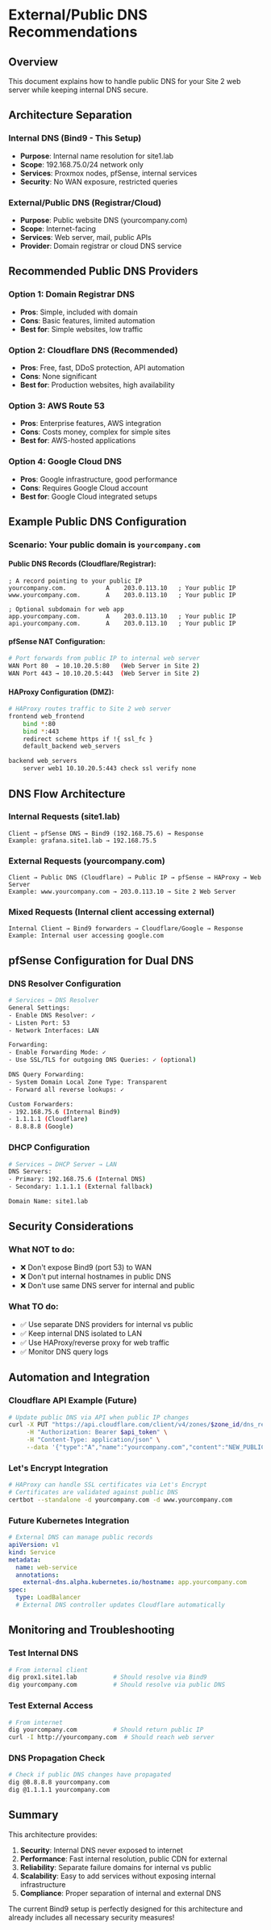 # External/Public DNS Recommendations

## Overview
This document explains how to handle public DNS for your Site 2 web server while keeping internal DNS secure.

## Architecture Separation

### Internal DNS (Bind9 - This Setup)
- **Purpose**: Internal name resolution for site1.lab
- **Scope**: 192.168.75.0/24 network only
- **Services**: Proxmox nodes, pfSense, internal services
- **Security**: No WAN exposure, restricted queries

### External/Public DNS (Registrar/Cloud)
- **Purpose**: Public website DNS (yourcompany.com)
- **Scope**: Internet-facing
- **Services**: Web server, mail, public APIs
- **Provider**: Domain registrar or cloud DNS service

## Recommended Public DNS Providers

### Option 1: Domain Registrar DNS
- **Pros**: Simple, included with domain
- **Cons**: Basic features, limited automation
- **Best for**: Simple websites, low traffic

### Option 2: Cloudflare DNS (Recommended)
- **Pros**: Free, fast, DDoS protection, API automation
- **Cons**: None significant
- **Best for**: Production websites, high availability

### Option 3: AWS Route 53
- **Pros**: Enterprise features, AWS integration
- **Cons**: Costs money, complex for simple sites
- **Best for**: AWS-hosted applications

### Option 4: Google Cloud DNS
- **Pros**: Google infrastructure, good performance
- **Cons**: Requires Google Cloud account
- **Best for**: Google Cloud integrated setups

## Example Public DNS Configuration

### Scenario: Your public domain is `yourcompany.com`

#### Public DNS Records (Cloudflare/Registrar):
```dns
; A record pointing to your public IP
yourcompany.com.           A    203.0.113.10   ; Your public IP
www.yourcompany.com.       A    203.0.113.10   ; Your public IP

; Optional subdomain for web app
app.yourcompany.com.       A    203.0.113.10   ; Your public IP
api.yourcompany.com.       A    203.0.113.10   ; Your public IP
```

#### pfSense NAT Configuration:
```bash
# Port forwards from public IP to internal web server
WAN Port 80  → 10.10.20.5:80   (Web Server in Site 2)
WAN Port 443 → 10.10.20.5:443  (Web Server in Site 2)
```

#### HAProxy Configuration (DMZ):
```bash
# HAProxy routes traffic to Site 2 web server
frontend web_frontend
    bind *:80
    bind *:443
    redirect scheme https if !{ ssl_fc }
    default_backend web_servers

backend web_servers
    server web1 10.10.20.5:443 check ssl verify none
```

## DNS Flow Architecture

### Internal Requests (site1.lab)
```
Client → pfSense DNS → Bind9 (192.168.75.6) → Response
Example: grafana.site1.lab → 192.168.75.5
```

### External Requests (yourcompany.com)
```
Client → Public DNS (Cloudflare) → Public IP → pfSense → HAProxy → Web Server
Example: www.yourcompany.com → 203.0.113.10 → Site 2 Web Server
```

### Mixed Requests (Internal client accessing external)
```
Internal Client → Bind9 forwarders → Cloudflare/Google → Response
Example: Internal user accessing google.com
```

## pfSense Configuration for Dual DNS

### DNS Resolver Configuration
```bash
# Services → DNS Resolver
General Settings:
- Enable DNS Resolver: ✓
- Listen Port: 53
- Network Interfaces: LAN

Forwarding:
- Enable Forwarding Mode: ✓
- Use SSL/TLS for outgoing DNS Queries: ✓ (optional)

DNS Query Forwarding:
- System Domain Local Zone Type: Transparent
- Forward all reverse lookups: ✓

Custom Forwarders:
- 192.168.75.6 (Internal Bind9)
- 1.1.1.1 (Cloudflare)
- 8.8.8.8 (Google)
```

### DHCP Configuration
```bash
# Services → DHCP Server → LAN
DNS Servers:
- Primary: 192.168.75.6 (Internal DNS)
- Secondary: 1.1.1.1 (External fallback)

Domain Name: site1.lab
```

## Security Considerations

### What NOT to do:
- ❌ Don't expose Bind9 (port 53) to WAN
- ❌ Don't put internal hostnames in public DNS
- ❌ Don't use same DNS server for internal and public

### What TO do:
- ✅ Use separate DNS providers for internal vs public
- ✅ Keep internal DNS isolated to LAN
- ✅ Use HAProxy/reverse proxy for web traffic
- ✅ Monitor DNS query logs

## Automation and Integration

### Cloudflare API Example (Future)
```bash
# Update public DNS via API when public IP changes
curl -X PUT "https://api.cloudflare.com/client/v4/zones/$zone_id/dns_records/$record_id" \
     -H "Authorization: Bearer $api_token" \
     -H "Content-Type: application/json" \
     --data '{"type":"A","name":"yourcompany.com","content":"NEW_PUBLIC_IP"}'
```

### Let's Encrypt Integration
```bash
# HAProxy can handle SSL certificates via Let's Encrypt
# Certificates are validated against public DNS
certbot --standalone -d yourcompany.com -d www.yourcompany.com
```

### Future Kubernetes Integration
```yaml
# External DNS can manage public records
apiVersion: v1
kind: Service
metadata:
  name: web-service
  annotations:
    external-dns.alpha.kubernetes.io/hostname: app.yourcompany.com
spec:
  type: LoadBalancer
  # External DNS controller updates Cloudflare automatically
```

## Monitoring and Troubleshooting

### Test Internal DNS
```bash
# From internal client
dig prox1.site1.lab          # Should resolve via Bind9
dig yourcompany.com          # Should resolve via public DNS
```

### Test External Access
```bash
# From internet
dig yourcompany.com          # Should return public IP
curl -I http://yourcompany.com  # Should reach web server
```

### DNS Propagation Check
```bash
# Check if public DNS changes have propagated
dig @8.8.8.8 yourcompany.com
dig @1.1.1.1 yourcompany.com
```

## Summary

This architecture provides:

1. **Security**: Internal DNS never exposed to internet
2. **Performance**: Fast internal resolution, public CDN for external
3. **Reliability**: Separate failure domains for internal vs public
4. **Scalability**: Easy to add services without exposing internal infrastructure
5. **Compliance**: Proper separation of internal and external DNS

The current Bind9 setup is perfectly designed for this architecture and already includes all necessary security measures!
